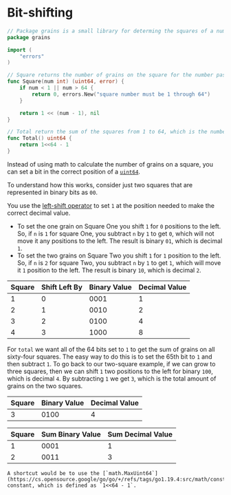 # Bit-shifting

```go
// Package grains is a small library for determing the squares of a number.
package grains

import (
	"errors"
)

// Square returns the number of grains on the square for the number passed in.
func Square(num int) (uint64, error) {
	if num < 1 || num > 64 {
		return 0, errors.New("square number must be 1 through 64")
	}

	return 1 << (num - 1), nil
}

// Total return the sum of the squares from 1 to 64, which is the number of squares on a chess board.
func Total() uint64 {
	return 1<<64 - 1
}
```

Instead of using math to calculate the number of grains on a square, you can set a bit in the correct position of a [`uint64`][uint64].

To understand how this works, consider just two squares that are represented in binary bits as `00`.

You use the [left-shift operator][left-shift-operator] to set `1` at the position needed to make the correct decimal value.
- To set the one grain on Square One you shift `1` for `0` positions to the left.
So, if `n` is `1` for square One, you subtract `n` by `1` to get `0`, which will not move it any positions to the left.
The result is binary `01`, which is decimal `1`.
- To set the two grains on Square Two you shift `1` for `1` position to the left.
So, if `n` is `2` for square Two, you subtract `n` by `1` to get `1`, which will move it `1` position to the left.
The result is binary `10`, which is decimal `2`.

| Square  | Shift Left By | Binary Value | Decimal Value |
| ------- | ------------- | ------------ | ------------- |
|       1 |             0 |         0001 |             1 |
|       2 |             1 |         0010 |             2 |
|       3 |             2 |         0100 |             4 |
|       4 |             3 |         1000 |             8 |

For `total` we want all of the 64 bits set to `1` to get the sum of grains on all sixty-four squares.
The easy way to do this is to set the 65th bit to `1` and then subtract `1`.
To go back to our two-square example, if we can grow to three squares, then we can shift `1` two positions to the left for binary `100`,
which is decimal `4`.
By subtracting `1` we get `3`, which is the total amount of grains on the two squares.

| Square  | Binary Value | Decimal Value |
| ------- | ------------ | ------------- |
|       3 |         0100 |             4 |

| Square  | Sum Binary Value | Sum Decimal Value |
| ------- | ---------------- | ----------------- |
|       1 |             0001 |                 1 |
|       2 |             0011 |                 3 |


```exercism/note
A shortcut would be to use the [`math.MaxUint64`](https://cs.opensource.google/go/go/+/refs/tags/go1.19.4:src/math/const.go;l=39)
constant, which is defined as `1<<64 - 1`.
```

[uint64]: https://pkg.go.dev/builtin#uint64
[left-shift-operator]: https://www.golangprograms.com/bitwise-operators-in-go-programming-language.html
[maxuint64]: https://cs.opensource.google/go/go/+/refs/tags/go1.19.4:src/math/const.go;l=39

